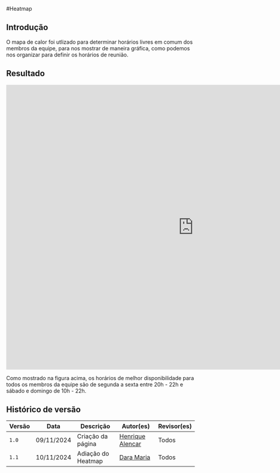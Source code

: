 #Heatmap

## Introdução

O mapa de calor foi utlizado para determinar horários livres em comum dos membros da equipe, para nos mostrar de maneira gráfica, como podemos nos organizar para definir os horários de reunião.

## Resultado

<iframe width="1000" height="760" src="https://docs.google.com/spreadsheets/d/1b-4iCg6ySvwy8x9Vl3PxhhU6ZmzsaeKH1VO9g_Wmm70/edit?gid=96807035#gid=96807035" title="Heatmap Grupo 03" frameborder="0" allow="accelerometer; autoplay; clipboard-write; encrypted-media; gyroscope; picture-in-picture; web-share" referrerpolicy="strict-origin-when-cross-origin" allowfullscreen></iframe>

Como mostrado na figura acima, os horários de melhor disponibilidade para todos os membros da equipe são de segunda a sexta entre 20h - 22h e sábado e domingo de 10h - 22h.

## Histórico de versão

| Versão | Data       | Descrição                                | Autor(es)                                                                                       | Revisor(es)                                                                                                                                    |
| ------ | ---------- | ---------------------------------------- | ----------------------------------------------------------------------------------------------- | ---------------------------------------------------------------------------------------------------------------------------------------------- |
| `1.0`  | 09/11/2024 | Criação da página                     | [Henrique Alencar](https://github.com/henryqma) | Todos |
| `1.1`  | 10/11/2024 | Adiação do Heatmap                    | [Dara Maria](https://github.com/daramariabs) | Todos |
